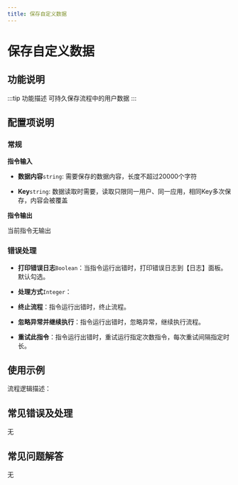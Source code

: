 ```yaml
---
title: 保存自定义数据
---
```


# 保存自定义数据

## 功能说明

:::tip 功能描述
可持久保存流程中的用户数据
:::

## 配置项说明

### 常规

**指令输入**

- **数据内容**`string`: 需要保存的数据内容，长度不超过20000个字符

- **Key**`string`: 数据读取时需要，读取只限同一用户、同一应用，相同Key多次保存，内容会被覆盖


**指令输出**

当前指令无输出

### 错误处理

- **打印错误日志**`Boolean`：当指令运行出错时，打印错误日志到【日志】面板。默认勾选。

- **处理方式**`Integer`：

 - **终止流程**：指令运行出错时，终止流程。

 - **忽略异常并继续执行**：指令运行出错时，忽略异常，继续执行流程。

 - **重试此指令**：指令运行出错时，重试运行指定次数指令，每次重试间隔指定时长。

## 使用示例

流程逻辑描述：

## 常见错误及处理

无

## 常见问题解答

无

